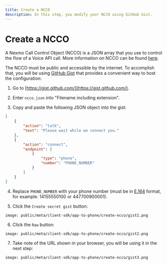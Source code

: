 ```yaml
---
title: Create a NCCO
description: In this step, you modify your NCCO using GitHub Gist.
---
```


# Create a NCCO

A Nexmo Call Control Object (NCCO) is a JSON array that you use to control the flow of a Voice API call. More information on NCCO can be found [here](/voice/voice-api/ncco-reference).

The NCCO must be public and accessible by the internet. To accomplish that, you will be using [GitHub Gist](https://gist.github.com/) that provides a convenient way to host the configuration:

1) Go to [https://gist.github.com/](https://gist.github.com/).

2) Enter `ncco.json` into "Filename including extension".
   
3) Copy and paste the following JSON object into the gist:

```json
[
    {
        "action": "talk",
        "text": "Please wait while we connect you."
    },
    {
        "action": "connect",
        "endpoint": [
            {
                "type": "phone",
                "number": "PHONE_NUMBER"
            }
        ]
    }
]
```

4) Replace `PHONE_NUMBER` with your phone number (must be in [E.164](/concepts/guides/glossary#e-164-format) format, for example: 14155550100 or 447700900001).

5) Click the `Create secret gist` button:

```screenshot
image: public/meta/client-sdk/app-to-phone/create-ncco/gist1.png
```

6) Click the `Raw` button:

```screenshot
image: public/meta/client-sdk/app-to-phone/create-ncco/gist2.png
```

7) Take note of the URL shown in your browser, you will be using it in the next step:

```screenshot
image: public/meta/client-sdk/app-to-phone/create-ncco/gist3.png
```
